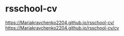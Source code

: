 # rsschool-cv
https://Mariakravchenko2204.github.io/rsschool-cv/
https://Mariakravchenko2204.github.io/rsschool-cv/cv 